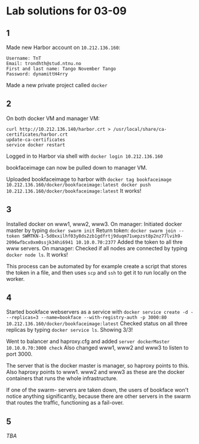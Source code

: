 # Lab solutions for 03-09

## 1
Made new Harbor account on `10.212.136.160`:

    Username: TnT
    Email: trondhth@stud.ntnu.no
    First and last name: Tango November Tango
    Password: dynamittH4rry

Made a new private project called `docker`

## 2
On both docker VM and manager VM:

    curl http://10.212.136.140/harbor.crt > /usr/local/share/ca-certificates/harbor.crt 
    update-ca-certificates 
    service docker restart

Logged in to Harbor via shell with `docker login 10.212.136.160`

bookfaceimage can now be pulled down to manager VM.

Uploaded bookfaceimage to harbor with `docker tag bookfaceimage 10.212.136.160/docker/bookfaceimage:latest
docker push 10.212.136.160/docker/bookfaceimage:latest`
It works!

## 3

Installed docker on www1, www2, www3.
On manager: Initiated docker master by typing `docker swarm init`
Return token: `docker swarm join --token SWMTKN-1-5d0xxilhf03y8ds2zb1gdfrtj9duqm71uepzst8p2nz77lvih9-2096wfbcx0xm0ssjk34hi6941 10.10.0.70:2377`
Added the token to all thre www servers.
On manager: Checked if all nodes are connected by typing `docker node ls`. It works!

This process can be automated by for example create a script that stores the token
in a file, and then uses `scp` and `ssh` to get it to run locally on the worker.


## 4
Started bookface webservers as a service with `docker service create -d ---replicas=3 --name=bookface --with-registry-auth -p 3000:80 10.212.136.160/docker/bookfaceimage:latest`
Checked status on all three replicas by typing `docker service ls`. Showing 3/3!

Went to balancer and haproxy.cfg and added `server dockerMaster 10.10.0.70:3000 check`
Also changed www1, www2 and www3 to listen to port 3000.

The server that is the docker master is manager, so haproxy points to this.
Also haproxy points to www1. www2 and www3 as these are the docker containers that runs the whole infrastructure.

If one of the swarm- servers are taken down, the users of bookface won't notice anything significantly, because there are other servers in the swarm that routes the traffic, functioning as a fail-over.

## 5
*TBA*
